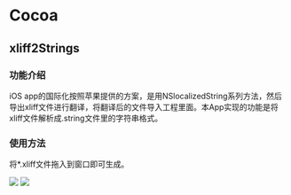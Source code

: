 # Cocoa

## xliff2Strings

### 功能介绍
iOS app的国际化按照苹果提供的方案，是用NSlocalizedString系列方法，然后导出xliff文件进行翻译，将翻译后的文件导入工程里面。本App实现的功能是将xliff文件解析成.string文件里的字符串格式。

### 使用方法
将*.xliff文件拖入到窗口即可生成。

![](https://github.com/JackWchen2015/xliff2Strings/blob/xliff2Strings/READEME/xliff01.png?raw=true)
![](https://github.com/JackWchen2015/xliff2Strings/blob/xliff2Strings/READEME/xliff02.png?raw=true)

